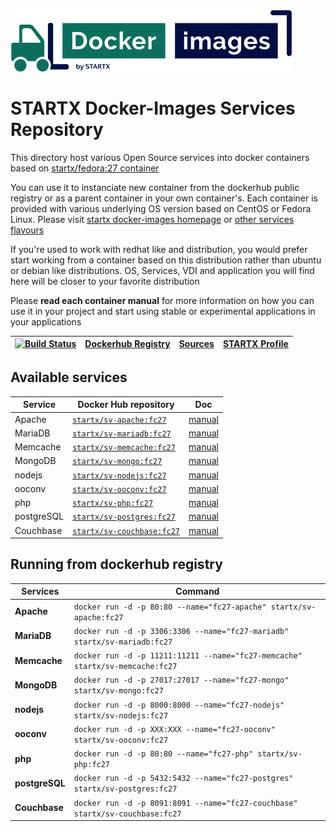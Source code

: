 [![startxfr/docker-images](https://raw.githubusercontent.com/startxfr/docker-images/master/travis/logo-small.svg?sanitize=true)](https://github.com/startxfr/docker-images)

# STARTX Docker-Images Services Repository

This directory host various Open Source services into docker containers based on [startx/fedora:27 container](https://hub.docker.com/r/startx/fedora)

You can use it to instanciate new container from the dockerhub public registry 
or as a parent container in your own container's. 
Each container is provided with various underlying OS version based on CentOS or 
Fedora Linux. Please visit [startx docker-images homepage](https://github.com/startxfr/docker-images/)
or [other services flavours](https://github.com/startxfr/docker-images/Services#container-flavours)

If you're used to work with redhat like and distribution, you would prefer start working
from a container based on this distribution rather than ubuntu or debian like distributions.
OS, Services, VDI and application you will find here will be closer to your favorite distribution

Please **read each container manual** for more information on how you can use it in 
your project and start using stable or experimental applications in your applications

| [![Build Status](https://travis-ci.org/startxfr/docker-images.svg?branch=fc27)](https://travis-ci.org/startxfr/docker-images) | [Dockerhub Registry](https://hub.docker.com/r/startx) | [Sources](https://github.com/startxfr/docker-images/)             | [STARTX Profile](https://github.com/startxfr) | 
|-------------------------------------------------------------------------------------------------------------------|-------------------------------------------------------|-------------------------------------------------------------------|-----------------------------------------------|

## Available services

| Service       | Docker Hub repository                                                     | Doc
|---------------|---------------------------------------------------------------------------|-----------------------------
| Apache        | [`startx/sv-apache:fc27`](https://hub.docker.com/r/startx/sv-apache)      | [manual](apache/README.md)
| MariaDB       | [`startx/sv-mariadb:fc27`](https://hub.docker.com/r/startx/sv-mariadb)    | [manual](mariadb/README.md)
| Memcache      | [`startx/sv-memcache:fc27`](https://hub.docker.com/r/startx/sv-memcache)  | [manual](memcache/README.md) 
| MongoDB       | [`startx/sv-mongo:fc27`](https://hub.docker.com/r/startx/sv-mongo)        | [manual](mongo/README.md)
| nodejs        | [`startx/sv-nodejs:fc27`](https://hub.docker.com/r/startx/sv-nodejs)      | [manual](nodejs/README.md)
| ooconv        | [`startx/sv-ooconv:fc27`](https://hub.docker.com/r/startx/sv-ooconv)      | [manual](ooconv/README.md)
| php           | [`startx/sv-php:fc27`](https://hub.docker.com/r/startx/sv-php)            | [manual](php/README.md)
| postgreSQL    | [`startx/sv-postgres:fc27`](https://hub.docker.com/r/startx/sv-postgres)  | [manual](postgres/README.md)
| Couchbase     | [`startx/sv-couchbase:fc27`](https://hub.docker.com/r/startx/sv-couchbase)| [manual](couchbase/README.md)


## Running from dockerhub registry

| Services            | Command                                                                        |
|---------------------|--------------------------------------------------------------------------------|
| **Apache**          | `docker run -d -p 80:80 --name="fc27-apache" startx/sv-apache:fc27`            | 
| **MariaDB**         | `docker run -d -p 3306:3306 --name="fc27-mariadb" startx/sv-mariadb:fc27`      | 
| **Memcache**        | `docker run -d -p 11211:11211 --name="fc27-memcache" startx/sv-memcache:fc27`  | 
| **MongoDB**         | `docker run -d -p 27017:27017 --name="fc27-mongo" startx/sv-mongo:fc27`        | 
| **nodejs**          | `docker run -d -p 8000:8000 --name="fc27-nodejs" startx/sv-nodejs:fc27`        | 
| **ooconv**          | `docker run -d -p XXX:XXX --name="fc27-ooconv" startx/sv-ooconv:fc27`          | 
| **php**             | `docker run -d -p 80:80 --name="fc27-php" startx/sv-php:fc27`                  | 
| **postgreSQL**      | `docker run -d -p 5432:5432 --name="fc27-postgres" startx/sv-postgres:fc27`    | 
| **Couchbase**       | `docker run -d -p 8091:8091 --name="fc27-couchbase" startx/sv-couchbase:fc27`  | 